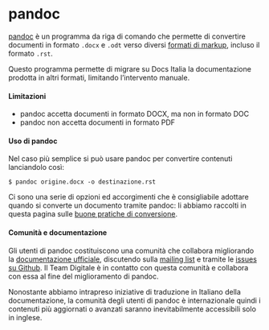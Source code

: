 
# pandoc

[pandoc](https://pandoc.org) è un programma da riga di comando che
permette di convertire documenti in formato `.docx` e `.odt` verso
diversi [formati di
markup](https://it.wikipedia.org/wiki/Linguaggio_di_markup>), incluso
il formato `.rst`.

Questo programma permette di migrare su Docs Italia la documentazione
prodotta in altri formati, limitando l’intervento manuale.

#### Limitazioni

- pandoc accetta documenti in formato DOCX, ma non in formato DOC
- pandoc non accetta documenti in formato PDF

#### Uso di pandoc

Nel caso più semplice si può usare pandoc per convertire contenuti
lanciandolo così:

    $ pandoc origine.docx -o destinazione.rst

Ci sono una serie di opzioni ed accorgimenti che è consigliabile
adottare quando si converte un documento tramite pandoc: li abbiamo
raccolti in questa pagina sulle [buone pratiche di
conversione](../buone-pratiche.md#opzioni).

#### Comunità e documentazione

Gli utenti di pandoc costituiscono una comunità che collabora
migliorando la [documentazione ufficiale](http://pandoc.org/),
discutendo sulla [mailing
list](https://groups.google.com/forum/#!forum/pandoc-discuss) e
tramite le [issues su
Github](https://github.com/jgm/pandoc/issues). Il Team Digitale è in
contatto con questa comunità e collabora con essa al fine del
miglioramento di pandoc.

Nonostante abbiamo intrapreso iniziative di traduzione in Italiano
della documentazione, la comunità degli utenti di pandoc è
internazionale quindi i contenuti più aggiornati o avanzati saranno
inevitabilmente accessibili solo in inglese.

